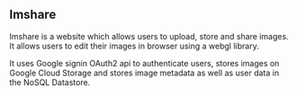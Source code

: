 ## Imshare

Imshare is a website which allows users to upload, store and share images. It allows users to edit their images in browser using a webgl library.

It uses Google signin OAuth2 api to authenticate users, stores images on Google Cloud Storage and stores image metadata as well as user data in the NoSQL Datastore.

